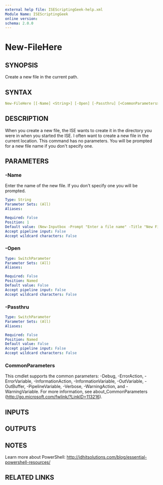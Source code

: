 ```yaml
---
external help file: ISEScriptingGeek-help.xml
Module Name: ISEScriptingGeek
online version:
schema: 2.0.0
---
```


# New-FileHere

## SYNOPSIS

Create a new file in the current path.

## SYNTAX

```yaml
New-FileHere [[-Name] <String>] [-Open] [-Passthru] [<CommonParameters>]
```

## DESCRIPTION

When you create a new file, the ISE wants to create it in the directory you were in when you started the ISE.
I often want to create a new file in the current location. This command has no parameters. You will be prompted for a new file name if you don't specify one.


## PARAMETERS

### -Name

Enter the name of the new file. If you don't specify one you will be prompted.

```yaml
Type: String
Parameter Sets: (All)
Aliases:

Required: False
Position: 1
Default value: (New-Inputbox -Prompt "Enter a file name" -Title "New File" -Default "MyUntitled.ps1")
Accept pipeline input: False
Accept wildcard characters: False
```

### -Open

```yaml
Type: SwitchParameter
Parameter Sets: (All)
Aliases:

Required: False
Position: Named
Default value: False
Accept pipeline input: False
Accept wildcard characters: False
```

### -Passthru

```yaml
Type: SwitchParameter
Parameter Sets: (All)
Aliases:

Required: False
Position: Named
Default value: False
Accept pipeline input: False
Accept wildcard characters: False
```

### CommonParameters

This cmdlet supports the common parameters: -Debug, -ErrorAction, -ErrorVariable, -InformationAction, -InformationVariable, -OutVariable, -OutBuffer, -PipelineVariable, -Verbose, -WarningAction, and -WarningVariable.
For more information, see about_CommonParameters (http://go.microsoft.com/fwlink/?LinkID=113216).

## INPUTS

## OUTPUTS

## NOTES

Learn more about PowerShell: http://jdhitsolutions.com/blog/essential-powershell-resources/

## RELATED LINKS
